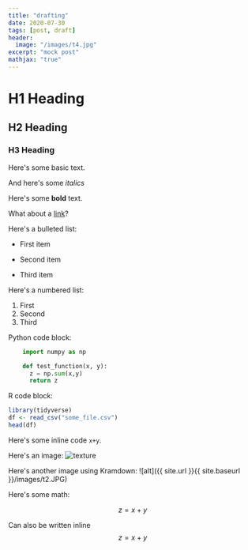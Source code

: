```yaml
---
title: "drafting"
date: 2020-07-30
tags: [post, draft]
header:
  image: "/images/t4.jpg"
excerpt: "mock post"
mathjax: "true"
---
```


# H1 Heading

## H2 Heading

### H3 Heading

Here's some basic text.

And here's some *italics*

Here's some **bold** text.

What about a [link](https://github.com/anailil)?

Here's a bulleted list:
* First item
+ Second item
- Third item

Here's a numbered list:
1. First
2. Second
3. Third

Python code block:
```python
    import numpy as np

    def test_function(x, y):
      z = np.sum(x,y)
      return z
```

R code block:
```r
library(tidyverse)
df <- read_csv("some_file.csv")
head(df)
```

Here's some inline code `x+y`.

Here's an image:
<img src="{{ site.url }}{{ site.baseurl }}/images/t3.jpg" alt="texture">

Here's another image using Kramdown:
![alt]({{ site.url }}{{ site.baseurl }}/images/t2.JPG)

Here's some math:

$$z=x+y$$

Can also be written inline $$z=x+y$$

